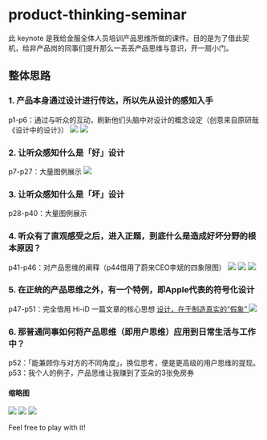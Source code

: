 # product-thinking-seminar
此 keynote 是我给金服全体人员培训产品思维所做的课件。目的是为了借此契机，给非产品岗的同事们提升那么一丢丢产品思维与意识，开一扇小门。

## 整体思路
### 1. 产品本身通过设计进行传达，所以先从设计的感知入手
p1-p6：通过与听众的互动，刷新他们头脑中对设计的概念设定（创意来自原研哉《设计中的设计》）
![](http://wx4.sinaimg.cn/large/66d24d85ly1fnd7v12xfnj20p30st1kx.jpg)
![](http://wx3.sinaimg.cn/large/66d24d85ly1fnd7uxy73hj20p10snk3f.jpg)
### 2. 让听众感知什么是「好」设计
p7-p27：大量图例展示
![](http://wx4.sinaimg.cn/large/66d24d85ly1fnd7uxa8wtj20p50spdo2.jpg)
### 3. 让听众感知什么是「坏」设计
p28-p40：大量图例展示

### 4. 听众有了直观感受之后，进入正题，到底什么是造成好坏分野的根本原因？
p41-p46：对产品思维的阐释（p44借用了蔚来CEO李斌的四象限图）
![](http://wx3.sinaimg.cn/large/66d24d85ly1fnd7uzb8qij20p30e7k5l.jpg)
![](http://wx3.sinaimg.cn/large/66d24d85ly1fnd7uwwe9xj20oz0e478g.jpg)
![](http://wx4.sinaimg.cn/large/66d24d85ly1fnd7uwf6g4j20oz0e7myn.jpg)
### 5. 在正统的产品思维之外，有一个特例，即Apple代表的符号化设计
p47-p51：完全借用 Hi-iD 一篇文章的核心思想 [设计，在于制造真实的“假象” ](http://www.hi-id.com/?p=3098)
![](http://wx4.sinaimg.cn/large/66d24d85ly1fnd7ux0rqyj20oz0sk0zh.jpg)
### 6. 那普通同事如何将产品思维（即用户思维）应用到日常生活与工作中？
p52：「能兼顾你与对方的不同角度」，换位思考，便是更高级的用户思维的提现。
p53：我个人的例子，产品思维让我赚到了亚朵的3张免房券

#### 缩略图
![](http://wx3.sinaimg.cn/large/66d24d85ly1fnd72xrk43j21kw0qo4qp.jpg)
![](http://wx4.sinaimg.cn/large/66d24d85ly1fnd72xep1rj21kw0qinms.jpg)
![](http://wx2.sinaimg.cn/large/66d24d85ly1fnd72wwm1ij21kw0judys.jpg)


Feel free to play with it!
